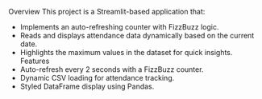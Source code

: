 Overview
This project is a Streamlit-based application that:
- Implements an auto-refreshing counter with FizzBuzz logic.
- Reads and displays attendance data dynamically based on the current date.
- Highlights the maximum values in the dataset for quick insights.
Features
- Auto-refresh every 2 seconds with a FizzBuzz counter.
- Dynamic CSV loading for attendance tracking.
- Styled DataFrame display using Pandas.


